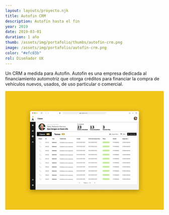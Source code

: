 ```yaml
---
layout: layouts/proyecto.njk
title: Autofin CRM
description: Autofin hasta el fin
year: 2019
date: 2019-03-01
duration: 1 año
thumb: /assets/img/portafolio/thumbs/autofin-crm.png
image: /assets/img/portafolio/autofin-crm.png
color: "#efc03b"
rol: Diseñador UX
---
```


Un CRM a medida para Autofin. Autofin es una empresa dedicada al financiamiento automotriz que otorga créditos para financiar la compra de vehículos nuevos, usados, de uso particular o comercial.

<img src="/assets/img/portafolio/autofin-crm.png"> 